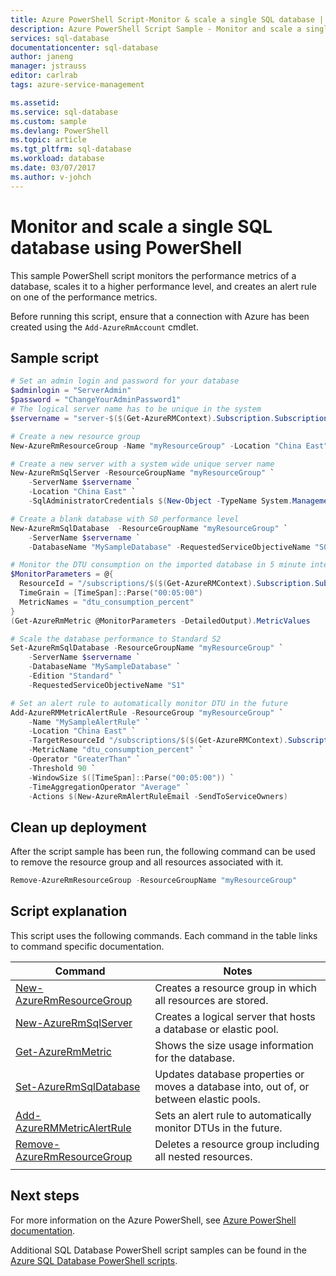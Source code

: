 ```yaml
---
title: Azure PowerShell Script-Monitor & scale a single SQL database | Microsoft Docs
description: Azure PowerShell Script Sample - Monitor and scale a single SQL database using PowerShell
services: sql-database
documentationcenter: sql-database
author: janeng
manager: jstrauss
editor: carlrab
tags: azure-service-management

ms.assetid:
ms.service: sql-database
ms.custom: sample
ms.devlang: PowerShell
ms.topic: article
ms.tgt_pltfrm: sql-database
ms.workload: database
ms.date: 03/07/2017
ms.author: v-johch
---
```


# Monitor and scale a single SQL database using PowerShell

This sample PowerShell script monitors the performance metrics of a database, scales it to a higher performance level, and creates an alert rule on one of the performance metrics. 

Before running this script, ensure that a connection with Azure has been created using the `Add-AzureRmAccount` cmdlet.

## Sample script

```powershell
# Set an admin login and password for your database
$adminlogin = "ServerAdmin"
$password = "ChangeYourAdminPassword1"
# The logical server name has to be unique in the system
$servername = "server-$($(Get-AzureRMContext).Subscription.SubscriptionId)"

# Create a new resource group
New-AzureRmResourceGroup -Name "myResourceGroup" -Location "China East"

# Create a new server with a system wide unique server name
New-AzureRmSqlServer -ResourceGroupName "myResourceGroup" `
    -ServerName $servername `
    -Location "China East" `
    -SqlAdministratorCredentials $(New-Object -TypeName System.Management.Automation.PSCredential -ArgumentList $adminlogin, $(ConvertTo-SecureString -String $password -AsPlainText -Force))

# Create a blank database with S0 performance level
New-AzureRmSqlDatabase  -ResourceGroupName "myResourceGroup" `
    -ServerName $servername `
    -DatabaseName "MySampleDatabase" -RequestedServiceObjectiveName "S0"

# Monitor the DTU consumption on the imported database in 5 minute intervals
$MonitorParameters = @{
  ResourceId = "/subscriptions/$($(Get-AzureRMContext).Subscription.SubscriptionId)/resourceGroups/myResourceGroup/providers/Microsoft.Sql/servers/server-$($(Get-AzureRMContext).Subscription.SubscriptionId)/databases/MySampleDatabase"
  TimeGrain = [TimeSpan]::Parse("00:05:00")
  MetricNames = "dtu_consumption_percent"
}
(Get-AzureRmMetric @MonitorParameters -DetailedOutput).MetricValues

# Scale the database performance to Standard S2
Set-AzureRmSqlDatabase -ResourceGroupName "myResourceGroup" `
    -ServerName $servername `
    -DatabaseName "MySampleDatabase" `
    -Edition "Standard" `
    -RequestedServiceObjectiveName "S1"

# Set an alert rule to automatically monitor DTU in the future
Add-AzureRMMetricAlertRule -ResourceGroup "myResourceGroup" `
    -Name "MySampleAlertRule" `
    -Location "China East" `
    -TargetResourceId "/subscriptions/$($(Get-AzureRMContext).Subscription.SubscriptionId)/resourceGroups/myResourceGroup/providers/Microsoft.Sql/servers/server-$($(Get-AzureRMContext).Subscription.SubscriptionId)/databases/MySampleDatabase" `
    -MetricName "dtu_consumption_percent" `
    -Operator "GreaterThan" `
    -Threshold 90 `
    -WindowSize $([TimeSpan]::Parse("00:05:00")) `
    -TimeAggregationOperator "Average" `
    -Actions $(New-AzureRmAlertRuleEmail -SendToServiceOwners)
```
## Clean up deployment

After the script sample has been run, the following command can be used to remove the resource group and all resources associated with it.

```powershell
Remove-AzureRmResourceGroup -ResourceGroupName "myResourceGroup"
```

## Script explanation

This script uses the following commands. Each command in the table links to command specific documentation.

| Command | Notes |
|---|---|
 [New-AzureRmResourceGroup](https://docs.microsoft.com/powershell/resourcemanager/azurerm.resources/v3.5.0/new-azurermresourcegroup) | Creates a resource group in which all resources are stored. |
| [New-AzureRmSqlServer](https://docs.microsoft.com/powershell/resourcemanager/azurerm.sql/v2.5.0/new-azurermsqlserver) | Creates a logical server that hosts a database or elastic pool. |
| [Get-AzureRmMetric](https://docs.microsoft.com/powershell/resourcemanager/azurerm.insights/v2.5.0/get-azurermmetric) | Shows the size usage information for the database.|
| [Set-AzureRmSqlDatabase](https://docs.microsoft.com/powershell/resourcemanager/azurerm.sql/v2.5.0/set-azurermsqldatabase) | Updates database properties or moves a database into, out of, or between elastic pools. |
| [Add-AzureRMMetricAlertRule](https://docs.microsoft.com/powershell/resourcemanager/azurerm.insights/v2.5.0/add-azurermmetricalertrule) | Sets an alert rule to automatically monitor DTUs in the future. |
| [Remove-AzureRmResourceGroup](https://docs.microsoft.com/powershell/resourcemanager/azurerm.resources/v3.5.0/remove-azurermresourcegroup) | Deletes a resource group including all nested resources. |
|||

## Next steps

For more information on the Azure PowerShell, see [Azure PowerShell documentation](https://docs.microsoft.com/powershell/).

Additional SQL Database PowerShell script samples can be found in the [Azure SQL Database PowerShell scripts](../sql-database-powershell-samples.md).
